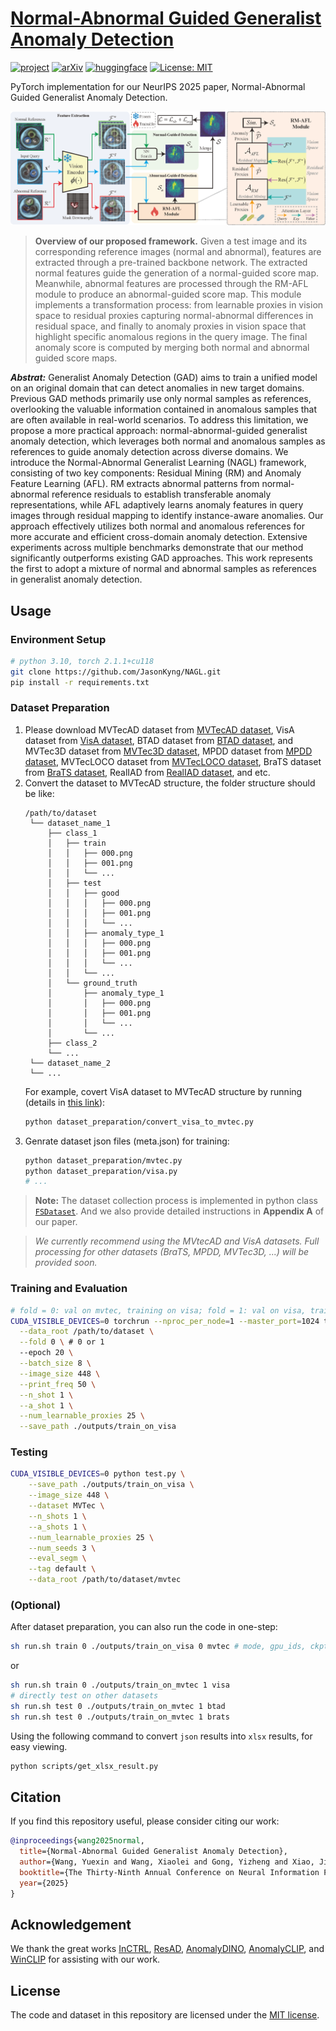 # [Normal-Abnormal Guided Generalist Anomaly Detection](https://arxiv.org/abs/2510.00495)
[![project](https://img.shields.io/badge/Project-NAGL-green)](https://github.com/JasonKyng/NAGL)    [![arXiv](https://img.shields.io/badge/arXiv-2510.00495-b31b1b)](https://arxiv.org/pdf/2510.00495)  [![huggingface](https://img.shields.io/badge/Huggingface-NAGL-yellow)](https://huggingface.co/papers/2510.00495)   <a href="#LICENSE--citation"><img alt="License: MIT" src="https://img.shields.io/badge/LICENSE-MIT-blue.svg"/></a>

PyTorch implementation for our NeurIPS 2025 paper, Normal-Abnormal Guided Generalist Anomaly Detection.

![Framework](assets/framework.png)
>**Overview of our proposed framework.** Given a test image and its corresponding reference images (normal and abnormal), features are extracted through a pre-trained backbone network. The extracted normal features guide the generation of a normal-guided score map. Meanwhile, abnormal features are processed through the RM-AFL module to produce an abnormal-guided score map. This module implements a transformation process: from learnable proxies in vision space to residual proxies capturing normal-abnormal differences in residual space, and finally to anomaly proxies in vision space that highlight specific anomalous regions in the query image. The final anomaly score is computed by merging both normal and abnormal guided score maps.

***Abstrat:*** Generalist Anomaly Detection (GAD) aims to train a unified model on an original domain that can detect anomalies in new target domains. Previous GAD methods primarily use only normal samples as references, overlooking the valuable information contained in anomalous samples that are often available in real-world scenarios. To address this limitation, we propose a more practical approach: normal-abnormal-guided generalist anomaly detection, which leverages both normal and anomalous samples as references to guide anomaly detection across diverse domains. We introduce the Normal-Abnormal Generalist Learning (NAGL) framework, consisting of two key components: Residual Mining (RM) and Anomaly Feature Learning (AFL). RM extracts abnormal patterns from normal-abnormal reference residuals to establish transferable anomaly representations, while AFL adaptively learns anomaly features in query images through residual mapping to identify instance-aware anomalies. Our approach effectively utilizes both normal and anomalous references for more accurate and efficient cross-domain anomaly detection. Extensive experiments across multiple benchmarks demonstrate that our method significantly outperforms existing GAD approaches. This work represents the first to adopt a mixture of normal and abnormal samples as references in generalist anomaly detection.

## Usage

### Environment Setup
```bash
# python 3.10, torch 2.1.1+cu118
git clone https://github.com/JasonKyng/NAGL.git
pip install -r requirements.txt
```

### Dataset Preparation
1. Please download MVTecAD dataset from [MVTecAD dataset](https://www.mvtec.com/de/unternehmen/forschung/datasets/mvtec-ad/), VisA dataset from [VisA dataset](https://amazon-visual-anomaly.s3.us-west-2.amazonaws.com/VisA_20220922.tar), BTAD dataset from [BTAD dataset](http://avires.dimi.uniud.it/papers/btad/btad.zip), and MVTec3D dataset from [MVTec3D dataset](https://www.mvtec.com/company/research/datasets/mvtec-3d-ad), MPDD dataset from [MPDD dataset](https://github.com/stepanje/MPDD), MVTecLOCO dataset from [MVTecLOCO dataset](https://www.mvtec.com/company/research/datasets/mvtec-loco), BraTS dataset from [BraTS dataset](https://www.kaggle.com/datasets/dschettler8854/brats-2021-task1), RealIAD from [RealIAD dataset](https://realiad4ad.github.io/Real-IAD/), and etc. 
2. Convert the dataset to MVTecAD structure, the folder structure should be like:
   ```
   /path/to/dataset
    └── dataset_name_1
        ├── class_1
        │   ├── train
        │   │   ├── 000.png
        │   │   ├── 001.png
        │   │   └── ...
        │   ├── test
        │   │   ├── good
        │   │   │   ├── 000.png
        │   │   │   ├── 001.png
        │   │   │   └── ...
        │   │   ├── anomaly_type_1
        │   │   │   ├── 000.png
        │   │   │   ├── 001.png
        │   │   │   └── ...
        │   │   └── ...
        │   └── ground_truth
        │       ├── anomaly_type_1
        │       │   ├── 000.png
        │       │   ├── 001.png
        │       │   └── ...
        │       └── ...
        ├── class_2
        └── ...
    └── dataset_name_2
    └── ...
   ```
   For example, covert VisA dataset to MVTecAD structure by running (details in [this link](https://github.com/amazon-science/spot-diff?tab=readme-ov-file#data-preparation)):
   ```bash
   python dataset_preparation/convert_visa_to_mvtec.py
   ```
3. Genrate dataset json files (meta.json) for training:
    ```bash
    python dataset_preparation/mvtec.py
    python dataset_preparation/visa.py
    # ...
    ```
> **Note:** The dataset collection process is implemented in python class [`FSDataset`](./utils/dataset.py). And we also provide detailed instructions in **Appendix A** of our paper.

>*We currently recommend using the MVtecAD and VisA datasets. Full processing for other datasets (BraTS, MPDD, MVTec3D, ...) will be provided soon.*

### Training and Evaluation

```bash
# fold = 0: val on mvtec, training on visa; fold = 1: val on visa, training on mvtec
CUDA_VISIBLE_DEVICES=0 torchrun --nproc_per_node=1 --master_port=1024 train.py \
  --data_root /path/to/dataset \
  --fold 0 \ # 0 or 1
  --epoch 20 \
  --batch_size 8 \
  --image_size 448 \
  --print_freq 50 \
  --n_shot 1 \
  --a_shot 1 \
  --num_learnable_proxies 25 \
  --save_path ./outputs/train_on_visa
````

### Testing
```bash
CUDA_VISIBLE_DEVICES=0 python test.py \
    --save_path ./outputs/train_on_visa \
    --image_size 448 \
    --dataset MVTec \
    --n_shots 1 \
    --a_shots 1 \
    --num_learnable_proxies 25 \
    --num_seeds 3 \
    --eval_segm \
    --tag default \
    --data_root /path/to/dataset/mvtec
```

### (Optional)
After dataset preparation, you can also run the code in one-step:
```bash
sh run.sh train 0 ./outputs/train_on_visa 0 mvtec # mode, gpu_ids, ckpt_save_dir, fold, test_dataset
```
or
```bash
sh run.sh train 0 ./outputs/train_on_mvtec 1 visa
# directly test on other datasets
sh run.sh test 0 ./outputs/train_on_mvtec 1 btad
sh run.sh test 0 ./outputs/train_on_mvtec 1 brats
``` 

Using the following command to convert `json` results into `xlsx` results, for easy viewing.
```bash
python scripts/get_xlsx_result.py
```

## Citation
If you find this repository useful, please consider citing our work:
```bibtex
@inproceedings{wang2025normal,
  title={Normal-Abnormal Guided Generalist Anomaly Detection},
  author={Wang, Yuexin and Wang, Xiaolei and Gong, Yizheng and Xiao, Jimin},
  booktitle={The Thirty-Ninth Annual Conference on Neural Information Processing Systems},
  year={2025}
}
```

## Acknowledgement
We thank the great works [InCTRL](https://github.com/mala-lab/InCTRL), [ResAD](https://github.com/xcyao00/ResAD), [AnomalyDINO](https://github.com/dammsi/AnomalyDINO), [AnomalyCLIP](https://github.com/zqhang/AnomalyCLIP), and [WinCLIP](https://github.com/zqhang/Accurate-WinCLIP-pytorch) for assisting with our work.

## License
The code and dataset in this repository are licensed under the [MIT license](https://mit-license.org/).
